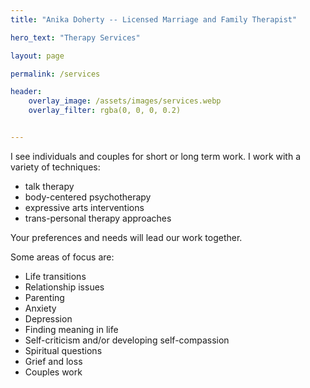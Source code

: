 ```yaml
---
title: "Anika Doherty -- Licensed Marriage and Family Therapist"

hero_text: "Therapy Services"

layout: page

permalink: /services

header:
    overlay_image: /assets/images/services.webp
    overlay_filter: rgba(0, 0, 0, 0.2)


---
```


I see individuals and couples for short or long term work. I work with a variety of techniques: 
* talk therapy
* body-centered psychotherapy
* expressive arts interventions
* trans-personal therapy approaches

Your preferences and needs will lead our work together.

Some areas of focus are:

- Life transitions
- Relationship issues
- Parenting
- Anxiety
- Depression
- Finding meaning in life
- Self-criticism and/or developing self-compassion
- Spiritual questions
- Grief and loss
- Couples work
